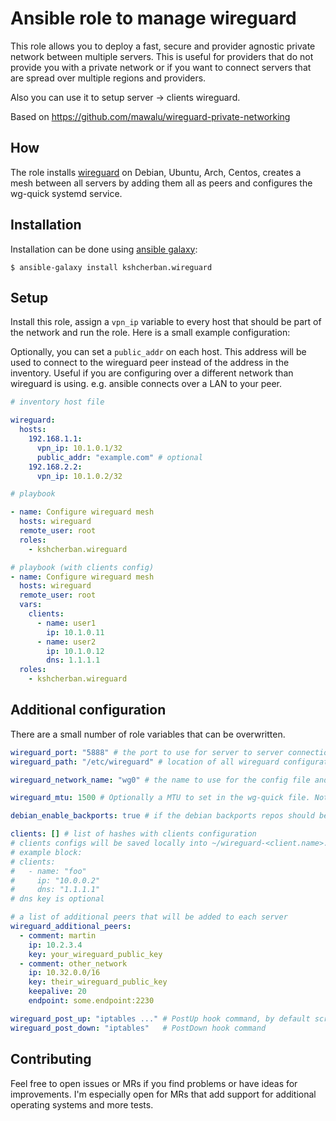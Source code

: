 # Ansible role to manage wireguard

This role allows you to deploy a fast, secure and provider agnostic private network between multiple servers. This is useful for providers that do not provide you with a private network or if you want to connect servers that are spread over multiple regions and providers.

Also you can use it to setup server -> clients wireguard.

Based on https://github.com/mawalu/wireguard-private-networking

## How

The role installs [wireguard](https://wireguard.com) on Debian, Ubuntu, Arch, Centos, creates a mesh between all servers by adding them all as peers and configures the wg-quick systemd service.

## Installation

Installation can be done using [ansible galaxy](https://galaxy.ansible.com/kshcherban/wireguard):

```
$ ansible-galaxy install kshcherban.wireguard
```

## Setup

Install this role, assign a `vpn_ip` variable to every host that should be part of the network and run the role. Here is a small example configuration:

Optionally, you can set a `public_addr` on each host. This address will be used to connect to the wireguard peer instead of the address in the inventory. Useful if you are configuring over a different network than wireguard is using. e.g. ansible connects over a LAN to your peer.

```yaml
# inventory host file

wireguard:
  hosts:
    192.168.1.1:
      vpn_ip: 10.1.0.1/32
      public_addr: "example.com" # optional
    192.168.2.2:
      vpn_ip: 10.1.0.2/32

```

```yaml
# playbook

- name: Configure wireguard mesh
  hosts: wireguard
  remote_user: root
  roles:
    - kshcherban.wireguard
```

```yaml
# playbook (with clients config)
- name: Configure wireguard mesh
  hosts: wireguard
  remote_user: root
  vars:
    clients:
      - name: user1
        ip: 10.1.0.11
      - name: user2
        ip: 10.1.0.12
        dns: 1.1.1.1
  roles:
    - kshcherban.wireguard
```

## Additional configuration

There are a small number of role variables that can be overwritten.

```yaml
wireguard_port: "5888" # the port to use for server to server connections
wireguard_path: "/etc/wireguard" # location of all wireguard configurations

wireguard_network_name: "wg0" # the name to use for the config file and wg-quick

wireguard_mtu: 1500 # Optionally a MTU to set in the wg-quick file. Not set by default. Can also be set per host

debian_enable_backports: true # if the debian backports repos should be added on debian machines

clients: [] # list of hashes with clients configuration
# clients configs will be saved locally into ~/wireguard-<client.name>.conf
# example block:
# clients:
#   - name: "foo"
#     ip: "10.0.0.2"
#     dns: "1.1.1.1"
# dns key is optional

# a list of additional peers that will be added to each server
wireguard_additional_peers:
  - comment: martin
    ip: 10.2.3.4
    key: your_wireguard_public_key
  - comment: other_network
    ip: 10.32.0.0/16
    key: their_wireguard_public_key
    keepalive: 20
    endpoint: some.endpoint:2230

wireguard_post_up: "iptables ..." # PostUp hook command, by default script from templates are used
wireguard_post_down: "iptables"   # PostDown hook command
```

## Contributing

Feel free to open issues or MRs if you find problems or have ideas for improvements. I'm especially open for MRs that add support for additional operating systems and more tests.

